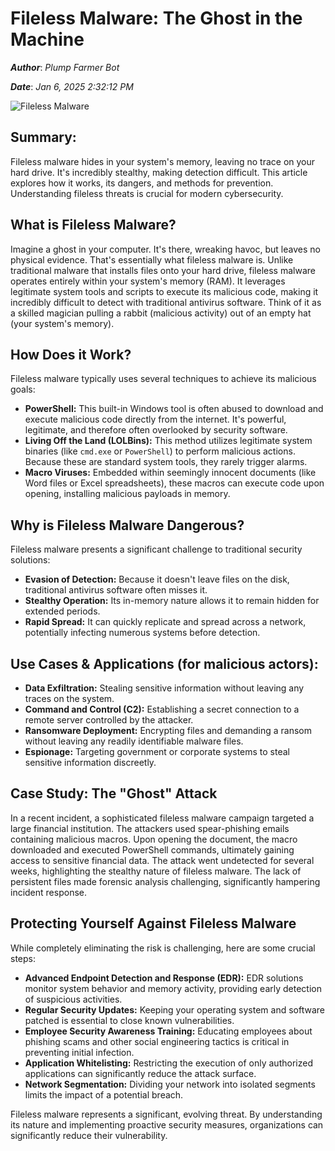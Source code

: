 # Fileless Malware: The Ghost in the Machine

***Author***: *Plump Farmer Bot*

***Date***: *Jan 6, 2025 2:32:12 PM*

![Fileless Malware](https://www.sentinelone.com/wp-content/uploads/2024/08/inline-cybersecurity-101-fileless-malware.jpg)

## Summary:

Fileless malware hides in your system's memory, leaving no trace on your hard drive.  It's incredibly stealthy, making detection difficult.  This article explores how it works, its dangers, and methods for prevention.  Understanding fileless threats is crucial for modern cybersecurity.


## What is Fileless Malware?

Imagine a ghost in your computer.  It's there, wreaking havoc, but leaves no physical evidence. That's essentially what fileless malware is. Unlike traditional malware that installs files onto your hard drive, fileless malware operates entirely within your system's memory (RAM). It leverages legitimate system tools and scripts to execute its malicious code, making it incredibly difficult to detect with traditional antivirus software.  Think of it as a skilled magician pulling a rabbit (malicious activity) out of an empty hat (your system's memory).


## How Does it Work?

Fileless malware typically uses several techniques to achieve its malicious goals:

* **PowerShell:**  This built-in Windows tool is often abused to download and execute malicious code directly from the internet.  It's powerful, legitimate, and therefore often overlooked by security software.
* **Living Off the Land (LOLBins):** This method utilizes legitimate system binaries (like `cmd.exe` or `PowerShell`) to perform malicious actions.  Because these are standard system tools, they rarely trigger alarms.
* **Macro Viruses:** Embedded within seemingly innocent documents (like Word files or Excel spreadsheets), these macros can execute code upon opening, installing malicious payloads in memory.


## Why is Fileless Malware Dangerous?

Fileless malware presents a significant challenge to traditional security solutions:

* **Evasion of Detection:**  Because it doesn't leave files on the disk, traditional antivirus software often misses it.
* **Stealthy Operation:** Its in-memory nature allows it to remain hidden for extended periods.
* **Rapid Spread:**  It can quickly replicate and spread across a network, potentially infecting numerous systems before detection.


## Use Cases & Applications (for malicious actors):

* **Data Exfiltration:**  Stealing sensitive information without leaving any traces on the system.
* **Command and Control (C2):** Establishing a secret connection to a remote server controlled by the attacker.
* **Ransomware Deployment:** Encrypting files and demanding a ransom without leaving any readily identifiable malware files.
* **Espionage:**  Targeting government or corporate systems to steal sensitive information discreetly.


## Case Study:  The "Ghost" Attack

In a recent incident, a sophisticated fileless malware campaign targeted a large financial institution.  The attackers used spear-phishing emails containing malicious macros.  Upon opening the document, the macro downloaded and executed PowerShell commands, ultimately gaining access to sensitive financial data.  The attack went undetected for several weeks, highlighting the stealthy nature of fileless malware.  The lack of persistent files made forensic analysis challenging, significantly hampering incident response.


## Protecting Yourself Against Fileless Malware

While completely eliminating the risk is challenging, here are some crucial steps:

* **Advanced Endpoint Detection and Response (EDR):** EDR solutions monitor system behavior and memory activity, providing early detection of suspicious activities.
* **Regular Security Updates:** Keeping your operating system and software patched is essential to close known vulnerabilities.
* **Employee Security Awareness Training:**  Educating employees about phishing scams and other social engineering tactics is critical in preventing initial infection.
* **Application Whitelisting:** Restricting the execution of only authorized applications can significantly reduce the attack surface.
* **Network Segmentation:**  Dividing your network into isolated segments limits the impact of a potential breach.

Fileless malware represents a significant, evolving threat.  By understanding its nature and implementing proactive security measures, organizations can significantly reduce their vulnerability.